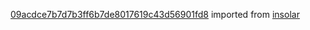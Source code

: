 [09acdce7b7d7b3ff6b7de8017619c43d56901fd8](https://github.com/insolar/insolar/commit/09acdce7b7d7b3ff6b7de8017619c43d56901fd8) imported from [insolar](https://github.com/insolar/insolar)
